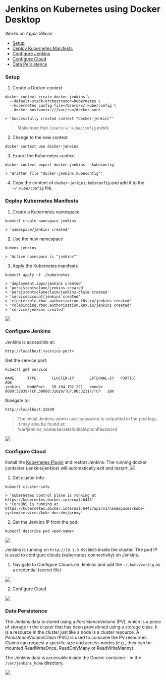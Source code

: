 # Jenkins on Kubernetes using Docker Desktop

_Works on Apple Silicon_

* [Setup](#setup)
* [Deploy Kubernetes Manifests](#deploy-kubernetes-manifests)
* [Configure Jenkins](#configure-jenkins)
* [Configure Cloud](#configure-cloud)
* [Data Persistence](#data-persistence)

### Setup 

1. Create a Docker context 
```shell
docker context create docker-jenkins \
  --default-stack-orchestrator=kubernetes \
  --kubernetes config-file=/Users/x/.kube/config \
  --docker host=unix:///var/run/docker.sock

> 'Successfully created context "docker-jenkins"'
```
> Make sure that `/Users/x/.kube/config` exists

2. Change to the new context 
```shell
docker context use docker-jenkins
```

3. Export the Kubernetes context
```shell
docker context export docker-jenkins --kubeconfig

> 'Written file "docker-jenkins.kubeconfig"'
```

4. Copy the content of `docker-jenkins.kubeconfig` and add it to 
the `~/.kube/config` file. 


### Deploy Kubernetes Manifests 

1. Create a Kubernetes namespace 
```shell
kubectl create namespace jenkins

> 'namespace/jenkins created'
```

2. Use the new namespace
```shell
kubens jenkins

> 'Active namespace is "jenkins"'
```

3. Apply the Kubernetes manifests 
```shell
kubectl apply -f ./kubernetes

> 'deployment.apps/jenkins created'
> 'persistentvolume/jenkins created'
> 'persistentvolumeclaim/jenkins-claim created'
> 'serviceaccount/jenkins created'
> 'clusterrole.rbac.authorization.k8s.io/jenkins created'
> 'rolebinding.rbac.authorization.k8s.io/jenkins created'
> 'service/jenkins created'
```
![](resources/images/all-resources.png)


### Configure Jenkins

Jenkins is accessible at:
```shell
http://localhost:<service-port>
```
Get the service port: 
```shell
kubectl get service

NAME      TYPE       CLUSTER-IP       EXTERNAL-IP   PORT(S)                                       AGE
jenkins   NodePort   10.104.192.221   <none>        8080:32039/TCP,50000:31020/TCP,80:32317/TCP   18m
```
Navigate to:
```shell
http://localhost:32039
```
> The initial Jenkins admin user password is outputted in the pod logs. <br>
> It may also be found at: /var/jenkins_home/secrets/initialAdminPassword

![](resources/images/jenkins-ui.png)


### Configure Cloud 

Install the [Kubernetes Plugin](https://plugins.jenkins.io/kubernetes/) and restart Jenkins. 
The running docker container (jenkins/jenkins) will automatically exit and restart. 
![](resources/images/kubernetes-plugin.png)

1. Get cluster info 
```shell
kubectl cluster-info

> 'Kubernetes control plane is running at https://kubernetes.docker.internal:6443'
> 'CoreDNS is running at https://kubernetes.docker.internal:6443/api/v1/namespaces/kube-system/services/kube-dns:dns/proxy' 
```
2. Get the Jenkins IP from the pod:
```shell
kubectl describe pod <pod-name> 
```
![](resources/images/pod-ip.png)

Jenkins is running on `http://10.1.0.99:8080` inside the cluster. The pod IP is used to configure 
clouds (kubernetes connectivity) on Jenkins.

1. Navigate to Configure Clouds on Jenkins and add the `~/.kube/config` as a credential (secret file)

![](resources/images/configure-clouds-cred.png)

2. Configure Cloud 

![](resources/images/configure-cloud.png)


### Data Persistence 

The Jenkins data is stored using a _PersistenceVolume_ (PV), which is a piece of storage in the cluster that 
has been provisioned using a storage class. It is a resource in the cluster just like a node is a cluster
resource. A _PersistenceVolumeClaim_ (PVC) is used to consume the PV resources. Claims can request a specific 
size and access modes (e.g., they can be mounted ReadWriteOnce, ReadOnlyMany or ReadWriteManny).

The Jenkins data is accessible inside the Docker container - in the `/var/jenkins_home` directory. 

![](resources/images/jenkins-docker-container.png)

